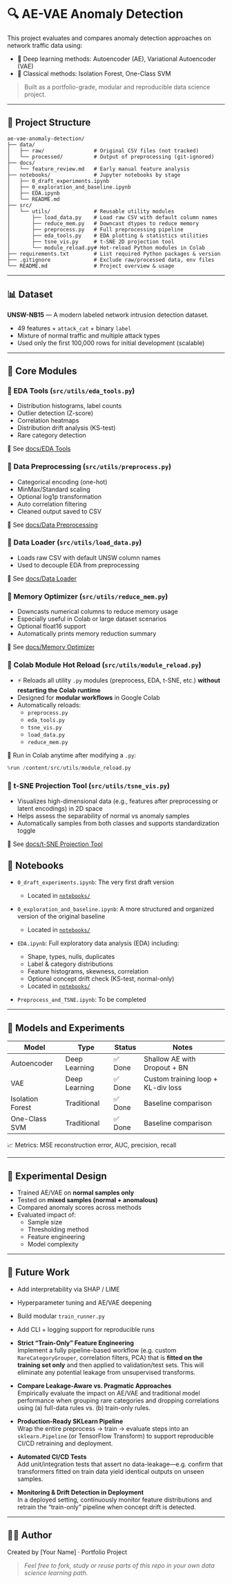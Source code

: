# 🔍 AE-VAE Anomaly Detection

This project evaluates and compares anomaly detection approaches on network traffic data using:

- 🧠 Deep learning methods: Autoencoder (AE), Variational Autoencoder (VAE)
- 🧪 Classical methods: Isolation Forest, One-Class SVM

> Built as a portfolio-grade, modular and reproducible data science project.

---

## 📁 Project Structure

```
ae-vae-anomaly-detection/
├── data/
│   ├── raw/                # Original CSV files (not tracked)
│   └── processed/          # Output of preprocessing (git-ignored)
├── docs/
│   └── feature_review.md   # Early manual feature analysis
├── notebooks/              # Jupyter notebooks by stage
│   ├── 0_draft_experiments.ipynb
│   ├── 0_exploration_and_baseline.ipynb
│   ├── EDA.ipynb
│   └── README.md
├── src/
│   └── utils/              # Reusable utility modules
│       ├── load_data.py    # Load raw CSV with default column names
│       ├── reduce_mem.py   # Downcast dtypes to reduce memory
│       ├── preprocess.py   # Full preprocessing pipeline
│       ├── eda_tools.py    # EDA plotting & statistics utilities
│       ├── tsne_vis.py     # t-SNE 2D projection tool
│       └── module_reload.py# Hot-reload Python modules in Colab
├── requirements.txt        # List required Python packages & version
├── .gitignore              # Exclude raw/processed data, env files
└── README.md               # Project overview & usage
```

---

## 📊 Dataset

**UNSW-NB15** — A modern labeled network intrusion detection dataset.

- 49 features + `attack_cat` + binary `label`
- Mixture of normal traffic and multiple attack types
- Used only the first 100,000 rows for initial development (scalable)

---

## 🧰 Core Modules

### 🔹 EDA Tools (`src/utils/eda_tools.py`)

- Distribution histograms, label counts
- Outlier detection (Z-score)
- Correlation heatmaps
- Distribution drift analysis (KS-test)
- Rare category detection

📘 See [docs/EDA Tools](src/utils/eda_tools.md)

### 🔹 Data Preprocessing (`src/utils/preprocess.py`)

- Categorical encoding (one-hot)
- MinMax/Standard scaling
- Optional log1p transformation
- Auto correlation filtering
- Cleaned output saved to CSV

📘 See [docs/Data Preprocessing](src/utils/preprocess.md)

### 🔹 Data Loader (`src/utils/load_data.py`)

- Loads raw CSV with default UNSW column names
- Used to decouple EDA from preprocessing

📘 See [docs/Data Loader](src/utils/load_data.md)

### 🔹 Memory Optimizer (`src/utils/reduce_mem.py`)

- Downcasts numerical columns to reduce memory usage
- Especially useful in Colab or large dataset scenarios
- Optional float16 support
- Automatically prints memory reduction summary

📘 See [docs/Memory Optimizer](src/utils/reduce_mem.md)


### 🔹 Colab Module Hot Reload (`src/utils/module_reload.py`)

- ⚡ Reloads all utility `.py` modules (preprocess, EDA, t-SNE, etc.) **without restarting the Colab runtime**
- Designed for **modular workflows** in Google Colab
- Automatically reloads:
  - `preprocess.py`
  - `eda_tools.py`
  - `tsne_vis.py`
  - `load_data.py`
  - `reduce_mem.py`

🧪 Run in Colab anytime after modifying a `.py`:

```python
%run /content/src/utils/module_reload.py
```

### 🔹 t-SNE Projection Tool (`src/utils/tsne_vis.py`)

- Visualizes high-dimensional data (e.g., features after preprocessing or latent encodings) in 2D space
- Helps assess the separability of normal vs anomaly samples
- Automatically samples from both classes and supports standardization toggle

📘 See [docs/t-SNE Projection Tool](src/utils/tsne_vis.md)

## 📓 Notebooks

- `0_draft_experiments.ipynb`: The very first draft version  
  - Located in [`notebooks/`](notebooks/)

- `0_exploration_and_baseline.ipynb`: A more structured and organized version of the original baseline
  - Located in [`notebooks/`](notebooks/)

- `EDA.ipynb`: Full exploratory data analysis (EDA) including:
  - Shape, types, nulls, duplicates
  - Label & category distributions
  - Feature histograms, skewness, correlation
  - Optional concept drift check (KS-test, normal-only)
  - Located in [`notebooks/`](notebooks/)

- `Preprocess_and_TSNE.ipynb`: To be completed


---

## 🔬 Models and Experiments

| Model            | Type         | Status  | Notes                                   |
|------------------|--------------|---------|-----------------------------------------|
| Autoencoder      | Deep Learning | ✅ Done | Shallow AE with Dropout + BN            |
| VAE              | Deep Learning | ✅ Done | Custom training loop + KL-div loss      |
| Isolation Forest | Traditional  | ✅ Done | Baseline comparison                      |
| One-Class SVM    | Traditional  | ✅ Done | Baseline comparison                      |

📈 Metrics: MSE reconstruction error, AUC, precision, recall

---

## 🧪 Experimental Design

- Trained AE/VAE on **normal samples only**
- Tested on **mixed samples (normal + anomalous)**
- Compared anomaly scores across methods
- Evaluated impact of:
  - Sample size
  - Thresholding method
  - Feature engineering
  - Model complexity

---


## 🔭 Future Work
- Add interpretability via SHAP / LIME
- Hyperparameter tuning and AE/VAE deepening
- Build modular `train_runner.py`
- Add CLI + logging support for reproducible runs
- **Strict “Train-Only” Feature Engineering**  
  Implement a fully pipeline-based workflow (e.g. custom `RareCategoryGrouper`, correlation filters, PCA) that is **fitted on the training set only** and then applied to validation/test sets. This will eliminate any potential leakage from unsupervised transforms.

- **Compare Leakage-Aware vs. Pragmatic Approaches**  
  Empirically evaluate the impact on AE/VAE and traditional model performance when grouping rare categories and dropping correlations using (a) full-data rules vs. (b) train-only rules.

- **Production-Ready SKLearn Pipeline**  
  Wrap the entire preprocess → train → evaluate steps into an `sklearn.Pipeline` (or TensorFlow Transform) to support reproducible CI/CD retraining and deployment.

- **Automated CI/CD Tests**  
  Add unit/integration tests that assert no data-leakage—e.g. confirm that transformers fitted on train data yield identical outputs on unseen samples.

- **Monitoring & Drift Detection in Deployment**  
  In a deployed setting, continuously monitor feature distributions and retrain the “train-only” pipeline when concept drift is detected.


---

## 👩‍💻 Author

Created by [Your Name] · Portfolio Project  
> *Feel free to fork, study or reuse parts of this repo in your own data science learning path.*